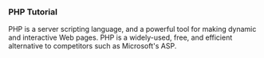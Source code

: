 ### PHP Tutorial

PHP is a server scripting language, and a powerful tool for making dynamic and interactive Web pages.
PHP is a widely-used, free, and efficient alternative to competitors such as Microsoft's ASP.

